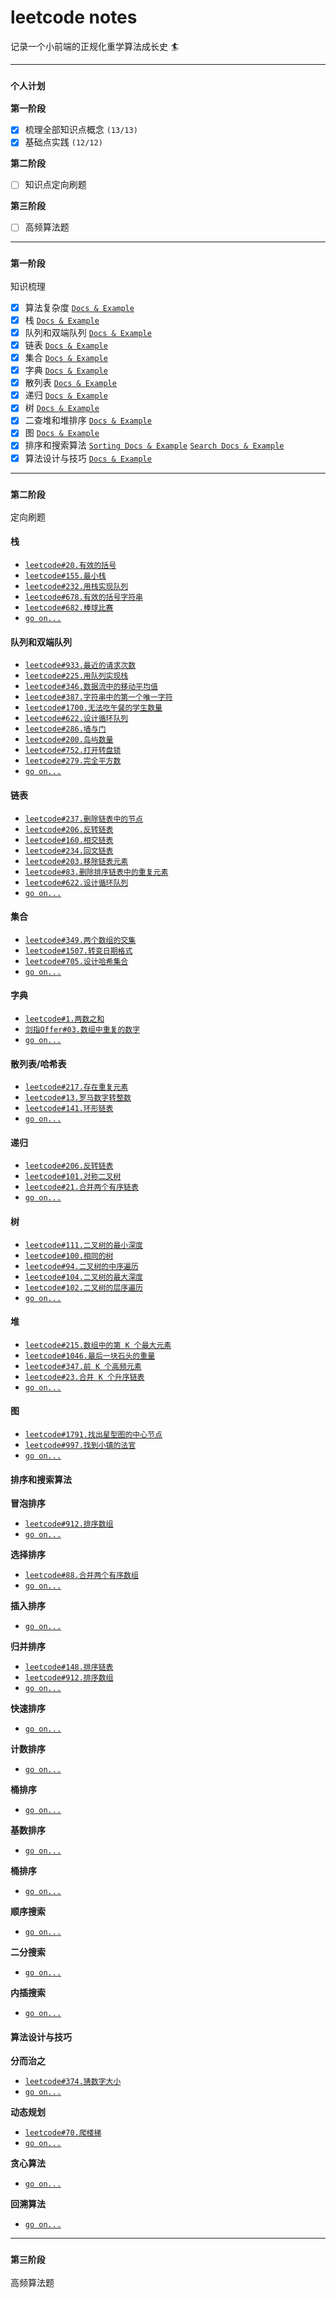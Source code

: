 # leetcode notes

记录一个小前端的正规化重学算法成长史 🏄

---

### `个人计划`

**第一阶段**

- [x] 梳理全部知识点概念 `(13/13)`
- [x] 基础点实践 `(12/12)`

**第二阶段**

- [ ] 知识点定向刷题

**第三阶段**

- [ ] 高频算法题

---

### `第一阶段`

知识梳理

- [x] 算法复杂度 [`Docs & Example`](./first-stage/complexity/README.md)
- [x] 栈 [`Docs & Example`](./first-stage/stack/README.md)
- [x] 队列和双端队列 [`Docs & Example`](./first-stage/queue/README.md)
- [x] 链表 [`Docs & Example`](./first-stage/linked-list/README.md)
- [x] 集合 [`Docs & Example`](./first-stage/set/README.md)
- [x] 字典 [`Docs & Example`](./first-stage/dictionary/README.md)
- [x] 散列表 [`Docs & Example`](./first-stage/hash-table/README.md)
- [x] 递归 [`Docs & Example`](./first-stage/recursive/README.md)
- [x] 树 [`Docs & Example`](./first-stage/tree/README.md)
- [x] 二查堆和堆排序 [`Docs & Example`](./first-stage/heap/README.md)
- [x] 图 [`Docs & Example`](./first-stage/graph/README.md)
- [x] 排序和搜索算法 [`Sorting Docs & Example`](./first-stage/sorting-search-algorithm/sorting/README.md) [`Search Docs & Example`](./first-stage/sorting-search-algorithm/search/README.md)
- [x] 算法设计与技巧 [`Docs & Example`](./first-stage/algorithm-design/README.md)

---

### `第二阶段`

定向刷题

#### 栈

- [`leetcode#20.有效的括号`](./second-stage/stack/leetcode20.md)
- [`leetcode#155.最小栈`](./second-stage/stack/leetcode155.md)
- [`leetcode#232.用栈实现队列`](./second-stage/stack/leetcode232.md)
- [`leetcode#678.有效的括号字符串`](./second-stage/stack/leetcode678.md)
- [`leetcode#682.棒球比赛`](./second-stage/stack/leetcode682.md)
- [`go on...`]()

#### 队列和双端队列

- [`leetcode#933.最近的请求次数`](./second-stage/queue/leetcode933.md)
- [`leetcode#225.用队列实现栈`](./second-stage/queue/leetcode225.md)
- [`leetcode#346.数据流中的移动平均值`](./second-stage/queue/leetcode346.md)
- [`leetcode#387.字符串中的第一个唯一字符`](./second-stage/queue/leetcode387.md)
- [`leetcode#1700.无法吃午餐的学生数量`](./second-stage/queue/leetcode1700.md)
- [`leetcode#622.设计循环队列`](./second-stage/queue/leetcode622.md)
- [`leetcode#286.墙与门`](./second-stage/queue/leetcode286.md)
- [`leetcode#200.岛屿数量`](./second-stage/queue/leetcode200.md)
- [`leetcode#752.打开转盘锁`](./second-stage/queue/leetcode752.md)
- [`leetcode#279.完全平方数`](./second-stage/queue/leetcode279.md)
- [`go on...`]()

#### 链表

- [`leetcode#237.删除链表中的节点`](./second-stage/linked-list/leetcode237.md)
- [`leetcode#206.反转链表`](./second-stage/linked-list/leetcode206.md)
- [`leetcode#160.相交链表`](./second-stage/linked-list/leetcode160.md)
- [`leetcode#234.回文链表`](./second-stage/linked-list/leetcode234.md)
- [`leetcode#203.移除链表元素`](./second-stage/linked-list/leetcode203.md)
- [`leetcode#83.删除排序链表中的重复元素`](./second-stage/linked-list/leetcode83.md)
- [`leetcode#622.设计循环队列`](./second-stage/linked-list/leetcode622.md)
- [`go on...`]()

#### 集合

- [`leetcode#349.两个数组的交集`](./second-stage/set/leetcode349.md)
- [`leetcode#1507.转变日期格式`](./second-stage/set/leetcode1507.md)
- [`leetcode#705.设计哈希集合`](./second-stage/set/leetcode705.md)
- [`go on...`]()

#### 字典

- [`leetcode#1.两数之和`](./second-stage/dictionary/leetcode1.md)
- [`剑指Offer#03.数组中重复的数字`](./second-stage/dictionary/剑指Offer03.md)
- [`go on...`]()

#### 散列表/哈希表

- [`leetcode#217.存在重复元素`](./second-stage/hash-table/leetcode217.md)
- [`leetcode#13.罗马数字转整数`](./second-stage/hash-table/leetcode13.md)
- [`leetcode#141.环形链表`](./second-stage/hash-table/leetcode141.md)
- [`go on...`]()

#### 递归

- [`leetcode#206.反转链表`](./second-stage/recursive/leetcode206.md)
- [`leetcode#101.对称二叉树`](./second-stage/recursive/leetcode101.md)
- [`leetcode#21.合并两个有序链表`](./second-stage/recursive/leetcode21.md)
- [`go on...`]()

#### 树

- [`leetcode#111.二叉树的最小深度`](./second-stage/tree/leetcode111.md)
- [`leetcode#100.相同的树`](./second-stage/tree/leetcode100.md)
- [`leetcode#94.二叉树的中序遍历`](./second-stage/tree/leetcode94.md)
- [`leetcode#104.二叉树的最大深度`](./second-stage/tree/leetcode104.md)
- [`leetcode#102.二叉树的层序遍历`](./second-stage/tree/leetcode102.md)
- [`go on...`]()

#### 堆

- [`leetcode#215.数组中的第 K 个最大元素`](./second-stage/heap/leetcode215.md)
- [`leetcode#1046.最后一块石头的重量`](./second-stage/heap/leetcode1046.md)
- [`leetcode#347.前 K 个高频元素`](./second-stage/heap/leetcode347.md)
- [`leetcode#23.合并 K 个升序链表`](./second-stage/heap/leetcode23.md)
- [`go on...`]()

#### 图

- [`leetcode#1791.找出星型图的中心节点`](./second-stage/graph/leetcode1791.md)
- [`leetcode#997.找到小镇的法官`](./second-stage/graph/leetcode997.md)
- [`go on...`]()

#### 排序和搜索算法

**冒泡排序**

- [`leetcode#912.排序数组`](./second-stage/sorting-search-algorithm/sorting/bubble-sort/leetcode912.md)
- [`go on...`]()

**选择排序**

- [`leetcode#88.合并两个有序数组`](./second-stage/sorting-search-algorithm/sorting/selection-sort/leetcode88.md)
- [`go on...`]()

**插入排序**

- [`go on...`]()

**归并排序**

- [`leetcode#148.排序链表`](./second-stage/sorting-search-algorithm/sorting/merge-sort/leetcode148.md)
- [`leetcode#912.排序数组`](./second-stage/sorting-search-algorithm/sorting/merge-sort/leetcode912.md)
- [`go on...`]()

**快速排序**

- [`go on...`]()

**计数排序**

- [`go on...`]()

**桶排序**

- [`go on...`]()

**基数排序**

- [`go on...`]()

**桶排序**

- [`go on...`]()

**顺序搜索**

- [`go on...`]()

**二分搜索**

- [`go on...`]()

**内插搜索**

- [`go on...`]()

#### 算法设计与技巧

**分而治之**

- [`leetcode#374.猜数字大小`](./second-stage/algorithm-design/devide-and-conquer/leetcode374.md)
- [`go on...`]()

**动态规划**

- [`leetcode#70.爬楼梯`](./second-stage/algorithm-design/dynamic-programming/leetcode70.md)
- [`go on...`]()

**贪心算法**

- [`go on...`]()

**回溯算法**

- [`go on...`]()

---

### `第三阶段`

高频算法题
